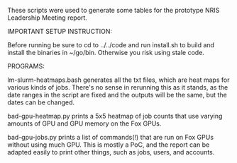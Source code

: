 These scripts were used to generate some tables for the prototype NRIS Leadership Meeting report.

IMPORTANT SETUP INSTRUCTION:

  Before running be sure to cd to ../../code and run install.sh to build and install the binaries in
  ~/go/bin.  Otherwise you risk using stale code.

PROGRAMS:

  lm-slurm-heatmaps.bash generates all the txt files, which are heat maps for various kinds of jobs.
  There's no sense in rerunning this as it stands, as the date ranges in the script are fixed and
  the outputs will be the same, but the dates can be changed.

  bad-gpu-heatmap.py prints a 5x5 heatmap of job counts that use varying amounts of GPU and GPU
  memory on the Fox GPUs.

  bad-gpu-jobs.py prints a list of commands(!) that are run on Fox GPUs without using much GPU.
  This is mostly a PoC, and the report can be adapted easily to print other things, such as jobs,
  users, and accounts.
